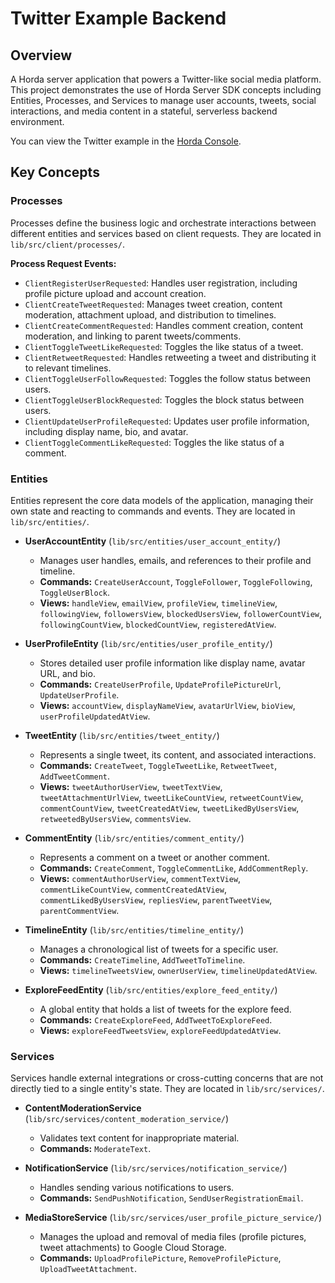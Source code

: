 # Twitter Example Backend

## Overview

A Horda server application that powers a Twitter-like social media platform. This project demonstrates the use of Horda Server SDK concepts including Entities, Processes, and Services to manage user accounts, tweets, social interactions, and media content in a stateful, serverless backend environment.

You can view the Twitter example in the [Horda Console](https://console.horda.dev/?project=d368c1sgc98s738ue7cg).

## Key Concepts

### Processes

Processes define the business logic and orchestrate interactions between different entities and services based on client requests. They are located in `lib/src/client/processes/`.

**Process Request Events:**
*   `ClientRegisterUserRequested`: Handles user registration, including profile picture upload and account creation.
*   `ClientCreateTweetRequested`: Manages tweet creation, content moderation, attachment upload, and distribution to timelines.
*   `ClientCreateCommentRequested`: Handles comment creation, content moderation, and linking to parent tweets/comments.
*   `ClientToggleTweetLikeRequested`: Toggles the like status of a tweet.
*   `ClientRetweetRequested`: Handles retweeting a tweet and distributing it to relevant timelines.
*   `ClientToggleUserFollowRequested`: Toggles the follow status between users.
*   `ClientToggleUserBlockRequested`: Toggles the block status between users.
*   `ClientUpdateUserProfileRequested`: Updates user profile information, including display name, bio, and avatar.
*   `ClientToggleCommentLikeRequested`: Toggles the like status of a comment.


### Entities

Entities represent the core data models of the application, managing their own state and reacting to commands and events. They are located in `lib/src/entities/`.

*   **UserAccountEntity** (`lib/src/entities/user_account_entity/`)
    *   Manages user handles, emails, and references to their profile and timeline.
    *   **Commands:** `CreateUserAccount`, `ToggleFollower`, `ToggleFollowing`, `ToggleUserBlock`.
    *   **Views:** `handleView`, `emailView`, `profileView`, `timelineView`, `followingView`, `followersView`, `blockedUsersView`, `followerCountView`, `followingCountView`, `blockedCountView`, `registeredAtView`.

*   **UserProfileEntity** (`lib/src/entities/user_profile_entity/`)
    *   Stores detailed user profile information like display name, avatar URL, and bio.
    *   **Commands:** `CreateUserProfile`, `UpdateProfilePictureUrl`, `UpdateUserProfile`.
    *   **Views:** `accountView`, `displayNameView`, `avatarUrlView`, `bioView`, `userProfileUpdatedAtView`.

*   **TweetEntity** (`lib/src/entities/tweet_entity/`)
    *   Represents a single tweet, its content, and associated interactions.
    *   **Commands:** `CreateTweet`, `ToggleTweetLike`, `RetweetTweet`, `AddTweetComment`.
    *   **Views:** `tweetAuthorUserView`, `tweetTextView`, `tweetAttachmentUrlView`, `tweetLikeCountView`, `retweetCountView`, `commentCountView`, `tweetCreatedAtView`, `tweetLikedByUsersView`, `retweetedByUsersView`, `commentsView`.

*   **CommentEntity** (`lib/src/entities/comment_entity/`)
    *   Represents a comment on a tweet or another comment.
    *   **Commands:** `CreateComment`, `ToggleCommentLike`, `AddCommentReply`.
    *   **Views:** `commentAuthorUserView`, `commentTextView`, `commentLikeCountView`, `commentCreatedAtView`, `commentLikedByUsersView`, `repliesView`, `parentTweetView`, `parentCommentView`.

*   **TimelineEntity** (`lib/src/entities/timeline_entity/`)
    *   Manages a chronological list of tweets for a specific user.
    *   **Commands:** `CreateTimeline`, `AddTweetToTimeline`.
    *   **Views:** `timelineTweetsView`, `ownerUserView`, `timelineUpdatedAtView`.

*   **ExploreFeedEntity** (`lib/src/entities/explore_feed_entity/`)
    *   A global entity that holds a list of tweets for the explore feed.
    *   **Commands:** `CreateExploreFeed`, `AddTweetToExploreFeed`.
    *   **Views:** `exploreFeedTweetsView`, `exploreFeedUpdatedAtView`.

### Services

Services handle external integrations or cross-cutting concerns that are not directly tied to a single entity's state. They are located in `lib/src/services/`.

*   **ContentModerationService** (`lib/src/services/content_moderation_service/`)
    *   Validates text content for inappropriate material.
    *   **Commands:** `ModerateText`.

*   **NotificationService** (`lib/src/services/notification_service/`)
    *   Handles sending various notifications to users.
    *   **Commands:** `SendPushNotification`, `SendUserRegistrationEmail`.

*   **MediaStoreService** (`lib/src/services/user_profile_picture_service/`)
    *   Manages the upload and removal of media files (profile pictures, tweet attachments) to Google Cloud Storage.
    *   **Commands:** `UploadProfilePicture`, `RemoveProfilePicture`, `UploadTweetAttachment`.

